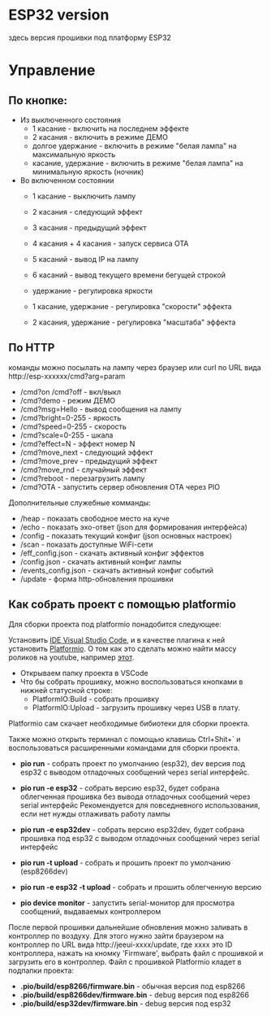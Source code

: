

# ESP32 version
здесь версия прошивки под платформу ESP32

# Управление

## По кнопке:
 * Из выключенного состояния
   - 1 касание - включить на последнем эффекте
   - 2 касания - включить в режиме ДЕМО
   - долгое удержание - включить в режиме "белая лампа" на максимальную яркость
   - касание, удержание - включить в режиме "белая лампа" на минимальную яркость (ночник)
 * Во включенном состоянии
   - 1 касание - выключить лампу
   - 2 касания - следующий эффект
   - 3 касания - предыдущий эффект
   - 4 касания + 4 касания - запуск сервиса ОТА
   - 5 касаний - вывод IP на лампу
   - 6 касаний - вывод текущего времени бегущей строкой

   - удержание - регулировка яркости
   - 1 касание, удержание - регулировка "скорости" эффекта
   - 2 касания, удержание - регулировка "масштаба" эффекта

## По HTTP
команды можно посылать на лампу через браузер или curl по URL вида http://esp-xxxxxx/cmd?arg=param
  - /cmd?on  /cmd?off - вкл/выкл
  - /cmd?demo         - режим ДЕМО
  - /cmd?msg=Hello    - вывод сообщения на лампу
  - /cmd?bright=0-255 - яркость
  - /cmd?speed=0-255  - скорость
  - /cmd?scale=0-255  - шкала
  - /cmd?effect=N     - эффект номер N
  - /cmd?move_next    - следующий эффект
  - /cmd?move_prev    - предыдущий эффект
  - /cmd?move_rnd     - случайный эффект
  - /cmd?reboot       - перезагрузить лампу
  - /cmd?OTA          - запустить сервер обновления OTA через PIO

Дополнительные служебные комманды:

  - /heap               - показать свободное место на куче
  - /echo               - показать эхо-ответ (json для формирования интерфейса)
  - /config             - показать текущий конфиг (json основных настроек)
  - /scan               - показать доступные WiFi-сети
  - /eff_config.json    - скачать активный конфиг эффектов
  - /config.json        - скачать активный конфиг лампы
  - /events_config.json - скачать активный конфиг событий
  - /update             - форма http-обновления прошивки

## Как собрать проект с помощью platformio

Для сборки проекта под platformio понадобится следующее:

Установить [IDE Visual Studio Code](https://code.visualstudio.com/), и в качестве плагина к ней установить [Platformio](https://platformio.org/). О том как это сделать можно найти массу роликов на youtube, например [этот](https://www.youtube.com/watch?v=NSljt17mg74).

 * Открываем папку проекта в VSCode
 * Что бы собрать прошивку, можно воспользоваться кнопками в нижней статусной строке:
   - PlatformIO:Build - собрать прошивку
   - PlatformIO:Upload - загрузить прошивку через USB в плату.

Platformio сам скачает необходимые бибиотеки для сборки проекта.

Также можно открыть терминал с помощью клавишь Ctrl+Shit+` и воспользоваться расширенными командами для сборки проекта.

  - **pio run** - собрать проект по умолчанию (esp32), dev версия под esp32 c выводом отладочных сообщений через serial интерфейс.
  - **pio run -e esp32** - собрать версию esp32, будет собрана облегченная прошивка без вывода отладочных сообщений через serial интерфейс
			    Рекомендуется для повседневного использования, если нет нужды отлаживать работу лампы
 - **pio run -e esp32dev** - собрать версию esp32dev, будет собрана прошивка под esp32 c выводом отладочных сообщений через serial интерфейс

 - **pio run -t upload** - собрать и прошить проект по умолчанию (esp8266dev)
 - **pio run -e esp32 -t upload** - собрать и прошить облегченную версию 
 - **pio deviсe monitor** - запустить serial-монитор для просмотра сообщений, выдаваемых контроллером
 
 После первой прошивки дальнейшие обновления можно заливать в контроллер по воздуху. Для этого нужно зайти браузером на контроллер по URL вида http://jeeui-xxxx/update, где xxxx это ID контроллера, нажать на кномку 'Firmware', выбрать файл с прошивкой и загрузить его в контроллер.
 Файл с прошивкой Platformio кладет в подпапки проекта:
  - **.pio/build/esp8266/firmware.bin** - обычная версия под esp8266
  - **.pio/build/esp8266dev/firmware.bin** - debug версия под esp8266
  - **.pio/build/esp32dev/firmware.bin** - debug версия под esp32
